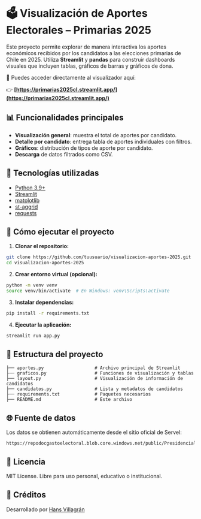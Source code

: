 
# 🗳️ Visualización de Aportes Electorales – Primarias 2025

Este proyecto permite explorar de manera interactiva los aportes económicos recibidos por los candidatos a las elecciones primarias de Chile en 2025. Utiliza **Streamlit** y **pandas** para construir dashboards visuales que incluyen tablas, gráficos de barras y gráficos de dona.

🔎 Puedes acceder directamente al visualizador aquí:

👉 **[https://primarias2025cl.streamlit.app/](https://primarias2025cl.streamlit.app/)**

## 📊 Funcionalidades principales

- **Visualización general**: muestra el total de aportes por candidato.
- **Detalle por candidato**: entrega tabla de aportes individuales con filtros.
- **Gráficos**: distribución de tipos de aporte por candidato.
- **Descarga** de datos filtrados como CSV.

## 🧰 Tecnologías utilizadas

- [Python 3.9+](https://www.python.org/)
- [Streamlit](https://streamlit.io/)
- [matplotlib](https://matplotlib.org/)
- [st-aggrid](https://pypi.org/project/streamlit-aggrid/)
- [requests](https://docs.python-requests.org/en/latest/)

## 🚀 Cómo ejecutar el proyecto

1. **Clonar el repositorio:**

```bash
git clone https://github.com/tuusuario/visualizacion-aportes-2025.git
cd visualizacion-aportes-2025
```

2. **Crear entorno virtual (opcional):**

```bash
python -m venv venv
source venv/bin/activate  # En Windows: venv\Scripts\activate
```

3. **Instalar dependencias:**

```bash
pip install -r requirements.txt
```

4. **Ejecutar la aplicación:**

```bash
streamlit run app.py
```

## 📁 Estructura del proyecto

```
├── aportes.py                   # Archivo principal de Streamlit
├── graficos.py                  # Funciones de visualización y tablas
├── layout.py                    # Visualización de información de candidatos
├── candidatos.py                # Lista y metadatos de candidatos
├── requirements.txt             # Paquetes necesarios
├── README.md                    # Este archivo
```

## 🌐 Fuente de datos

Los datos se obtienen automáticamente desde el sitio oficial de Servel:

```
https://repodocgastoelectoral.blob.core.windows.net/public/Presidencial_Parlamentaria_2025/Primarias/Reporte_Aportes_PRIMARIAS_2025.xlsx
```


## 📝 Licencia

MIT License. Libre para uso personal, educativo o institucional.

## 👤 Créditos

Desarrollado por [Hans Villagrán](https://www.linkedin.com/in/hvillagran/)